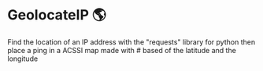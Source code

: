 # GeolocateIP 🌎
Find the location of an IP address with the "requests" library for python then place a ping in a ACSSI map made with # based of the latitude and the longitude
